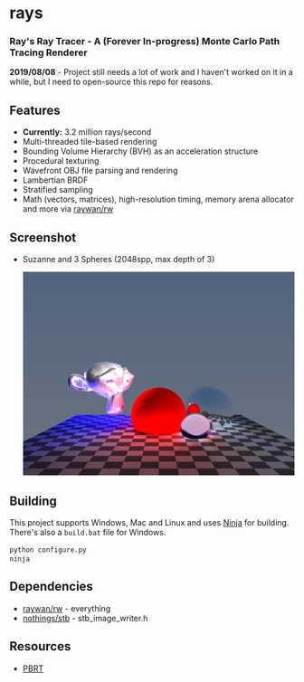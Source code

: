 # rays

### Ray's Ray Tracer - A (Forever In-progress) Monte Carlo Path Tracing Renderer

**2019/08/08** - Project still needs a lot of work and I haven't worked on it in a while, but I need to open-source this repo for reasons.

## Features
- **Currently:** 3.2 million rays/second
- Multi-threaded tile-based rendering
- Bounding Volume Hierarchy (BVH) as an acceleration structure
- Procedural texturing
- Wavefront OBJ file parsing and rendering 
- Lambertian BRDF
- Stratified sampling
- Math (vectors, matrices), high-resolution timing, memory arena allocator and more via [raywan/rw](https://github.com/raywan/rw)

## Screenshot

- Suzanne and 3 Spheres (2048spp, max depth of 3)

  ![3 depth, 2048spp](screenshots/render_3d2048spp.png)

## Building

This project supports Windows, Mac and Linux and uses [Ninja](https://ninja-build.org) for building. There's also a `build.bat` file for Windows.

```
python configure.py
ninja
```

## Dependencies

- [raywan/rw](https://github.com/raywan/rw) - everything
- [nothings/stb](https://github.com/nothings/stb) - stb_image_writer.h

## Resources

- [PBRT](http://www.pbr-book.org/)